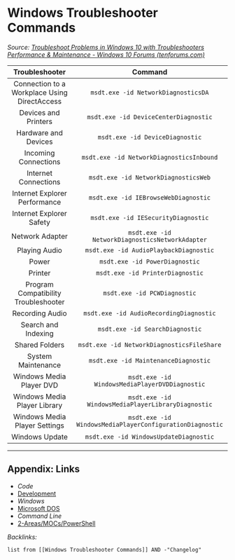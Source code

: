 # Windows Troubleshooter Commands

*Source: [Troubleshoot Problems in Windows 10 with Troubleshooters Performance & Maintenance - Windows 10 Forums (tenforums.com)](https://www.tenforums.com/tutorials/76013-troubleshoot-problems-windows-10-troubleshooters.html#option3)*

<center>

|**Troubleshooter**|**Command**|
|:------------:|:-----:|
|Connection to a Workplace Using DirectAccess|`msdt.exe -id NetworkDiagnosticsDA`|
|Devices and Printers|`msdt.exe -id DeviceCenterDiagnostic`|
|Hardware and Devices|`msdt.exe -id DeviceDiagnostic`|
|Incoming Connections|`msdt.exe -id NetworkDiagnosticsInbound`|
|Internet Connections|`msdt.exe -id NetworkDiagnosticsWeb`|
|Internet Explorer Performance|`msdt.exe -id IEBrowseWebDiagnostic`|
|Internet Explorer Safety|`msdt.exe -id IESecurityDiagnostic`|
|Network Adapter|`msdt.exe -id NetworkDiagnosticsNetworkAdapter`|
|Playing Audio|`msdt.exe -id AudioPlaybackDiagnostic`|
|Power|`msdt.exe -id PowerDiagnostic`|
|Printer|`msdt.exe -id PrinterDiagnostic`|
|Program Compatibility Troubleshooter|`msdt.exe -id PCWDiagnostic`|
|Recording Audio|`msdt.exe -id AudioRecordingDiagnostic`|
|Search and Indexing|`msdt.exe -id SearchDiagnostic`|
|Shared Folders|`msdt.exe -id NetworkDiagnosticsFileShare`|
|System Maintenance|`msdt.exe -id MaintenanceDiagnostic`|
|Windows Media Player DVD|`msdt.exe -id WindowsMediaPlayerDVDDiagnostic`|
|Windows Media Player Library|`msdt.exe -id WindowsMediaPlayerLibraryDiagnostic`|
|Windows Media Player Settings|`msdt.exe -id WindowsMediaPlayerConfigurationDiagnostic`|
|Windows Update|`msdt.exe -id WindowsUpdateDiagnostic`|

</center>

---

## Appendix: Links

* *Code*
* [Development](../../../MOCs/Development.md)
* *Windows*
* [Microsoft DOS](../../../../3-Resources/Tools/Developer%20Tools/Shell/Microsoft%20DOS.md)
* *Command Line*
* [2-Areas/MOCs/PowerShell](../../../MOCs/PowerShell.md)

*Backlinks:*

````dataview
list from [[Windows Troubleshooter Commands]] AND -"Changelog"
````
